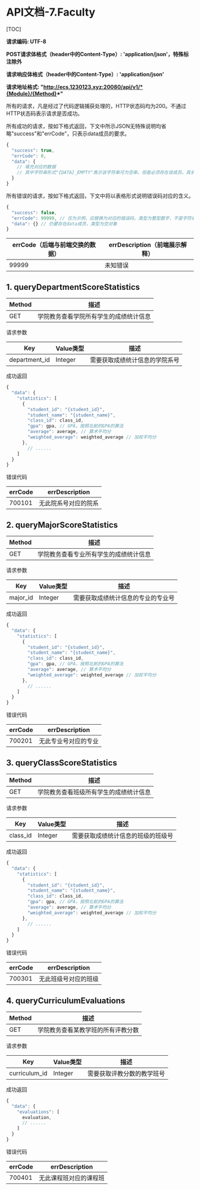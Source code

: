 # API文档-7.Faculty

[TOC]

**请求编码: UTF-8**

**POST请求体格式（header中的Content-Type）: 'application/json'，特殊标注除外**

**请求响应体格式（header中的Content-Type）: 'application/json'**

**请求地址格式: "http://ecs.1230123.xyz:20080/api/v1/*{Module}/{Method}*"**

所有的请求，凡是经过了代码逻辑捕获处理的，HTTP状态码均为200。不通过HTTP状态码表示请求是否成功。

所有成功的请求，按如下格式返回，下文中所示JSON无特殊说明均省略"success"和"errCode"，只表示data成员的要求。

```javascript
{
  "success": true,
  "errCode": 0,
  "data": {
    // 填充对应的数据
    // 其中字符串形式"{DATA}_EMPTY"表示该字符串可为空串，但是必须存在该成员。其余的不能为空串
  }
}
```

所有错误的请求，按如下格式返回，下文中将以表格形式说明错误码对应的含义。

```javascript
{
  "success": false,
  "errCode": 99999, // 仅为示例，应替换为对应的错误码，类型为整型数字，不是字符串
  "data": {} // 仍要存在data成员，类型为空对象
}
```

| errCode（后端与前端交换的数据） | errDescription（前端展示解释） |
| ------------------------------- | ------------------------------ |
| 99999                           | 未知错误                       |

## 1. queryDepartmentScoreStatistics

| Method | 描述                                   |
| ------ | -------------------------------------- |
| GET    | 学院教务查看学院所有学生的成绩统计信息 |

请求参数

| Key           | Value类型 | 描述                           |
| ------------- | --------- | ------------------------------ |
| department_id | Integer   | 需要获取成绩统计信息的学院系号 |

成功返回

```javascript
{
  "data": {
    "statistics": [
      {
        "student_id": "{student_id}",
        "student_name": "{student_name}",
        "class_id": class_id,
        "gpa": gpa, // GPA，按照北航的GPA的算法
        "average": average, // 算术平均分
        "weighted_average": weighted_average // 加权平均分
      },
    	// ......
    ]
  }
}
```

错误代码

| errCode | errDescription       |
| ------- | -------------------- |
| 700101  | 无此院系号对应的院系 |

## 2. queryMajorScoreStatistics

| Method | 描述                                   |
| ------ | -------------------------------------- |
| GET    | 学院教务查看专业所有学生的成绩统计信息 |

请求参数

| Key      | Value类型 | 描述                               |
| -------- | --------- | ---------------------------------- |
| major_id | Integer   | 需要获取成绩统计信息的专业的专业号 |

成功返回

```javascript
{
  "data": {
    "statistics": [
      {
        "student_id": "{student_id}",
        "student_name": "{student_name}",
        "class_id": class_id,
        "gpa": gpa, // GPA，按照北航的GPA的算法
        "average": average, // 算术平均分
        "weighted_average": weighted_average // 加权平均分
      },
    	// ......
    ]
  }
}
```

错误代码

| errCode | errDescription       |
| ------- | -------------------- |
| 700201  | 无此专业号对应的专业 |

## 3. queryClassScoreStatistics

| Method | 描述                                   |
| ------ | -------------------------------------- |
| GET    | 学院教务查看班级所有学生的成绩统计信息 |

请求参数

| Key      | Value类型 | 描述                               |
| -------- | --------- | ---------------------------------- |
| class_id | Integer   | 需要获取成绩统计信息的班级的班级号 |

成功返回

```javascript
{
  "data": {
    "statistics": [
      {
        "student_id": "{student_id}",
        "student_name": "{student_name}",
        "class_id": class_id,
        "gpa": gpa, // GPA，按照北航的GPA的算法
        "average": average, // 算术平均分
        "weighted_average": weighted_average // 加权平均分
      },
    	// ......
    ]
  }
}
```

错误代码

| errCode | errDescription       |
| ------- | -------------------- |
| 700301  | 无此班级号对应的班级 |

## 4. queryCurriculumEvaluations

| Method | 描述                               |
| ------ | ---------------------------------- |
| GET    | 学院教务查看某教学班的所有评教分数 |

请求参数

| Key           | Value类型 | 描述                       |
| ------------- | --------- | -------------------------- |
| curriculum_id | Integer   | 需要获取评教分数的教学班号 |

成功返回

```javascript
{
  "data": {
    "evaluations": [
      evaluation,
      // ......
    ]
  }
}
```

错误代码

| errCode | errDescription         |
| ------- | ---------------------- |
| 700401  | 无此课程班对应的课程班 |
